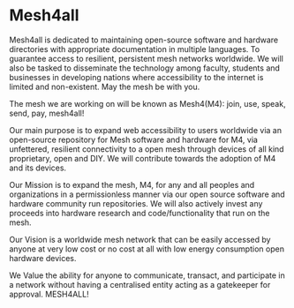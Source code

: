 # Mesh4all

Mesh4all is dedicated to maintaining open-source software and hardware directories with appropriate documentation in multiple languages. To guarantee access to resilient, persistent mesh networks worldwide. We will also be tasked to disseminate the technology among faculty, students and businesses in developing nations where accessibility to the internet is limited and non-existent.  May the mesh be with you. 

The mesh we are working on will be known as Mesh4(M4): join, use, speak, send, pay, mesh4all!

Our main purpose is to expand web accessibility to users worldwide via an open-source repository for Mesh software and hardware for M4, via unfettered, resilient connectivity to a open mesh through devices of all kind proprietary, open and DIY. We will contribute towards the adoption of M4 and its devices.   

Our Mission is to expand the mesh, M4,  for any and all peoples and organizations in a permissionless manner via our open source software and hardware community run repositories. We will also actively invest any proceeds into hardware research and code/functionality that run on the mesh. 

Our Vision is a worldwide mesh network that can be easily accessed by anyone at very low cost or no cost at all with low energy consumption open hardware devices.   

We Value the ability for anyone to communicate,  transact, and participate in a network without having a centralised entity acting as a gatekeeper for approval. MESH4ALL!
